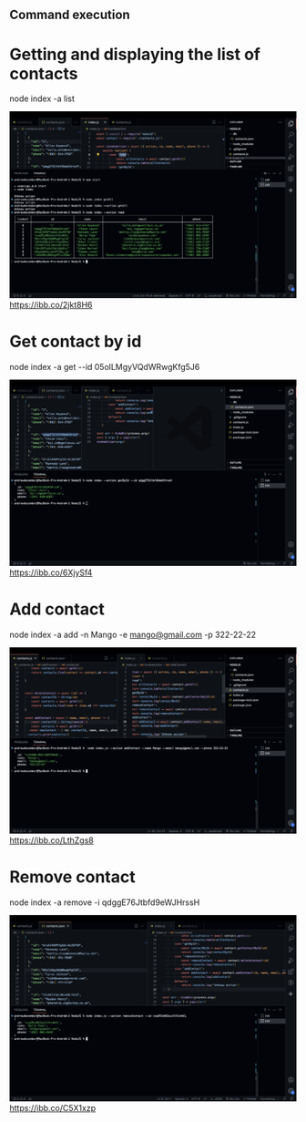 ## Command execution

# Getting and displaying the list of contacts

node index -a list

![get contacts list to table](./image/all.png)
<br>
https://ibb.co/2jkt8H6

# Get contact by id

node index -a get --id 05olLMgyVQdWRwgKfg5J6

![get contact by id](./image/id.png)
<br>
https://ibb.co/6XjySf4

# Add contact

node index -a add -n Mango -e mango@gmail.com -p 322-22-22

![add contact ](./image/add.png)
<br>
https://ibb.co/LthZgs8

# Remove contact

node index -a remove -i qdggE76Jtbfd9eWJHrssH

![remove contact ](./image/remove.png)
<br>
https://ibb.co/C5X1xzp
